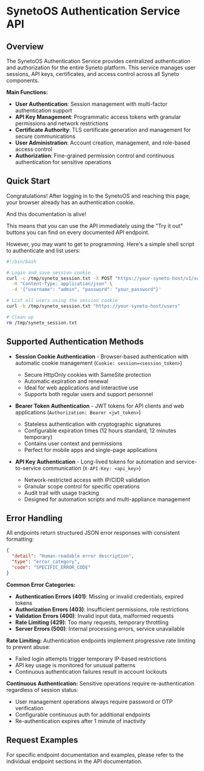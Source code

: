 # SynetoOS Authentication Service API

## Overview

The SynetoOS Authentication Service provides centralized authentication and authorization for the entire Syneto platform. This service manages user sessions, API keys, certificates, and access control across all Syneto components.

**Main Functions:**
- **User Authentication**: Session management with multi-factor authentication support
- **API Key Management**: Programmatic access tokens with granular permissions and network restrictions
- **Certificate Authority**: TLS certificate generation and management for secure communications
- **User Administration**: Account creation, management, and role-based access control
- **Authorization**: Fine-grained permission control and continuous authentication for sensitive operations

## Quick Start

Congratulations! After logging in to the SynetoOS and reaching this page, your browser already has an authentication cookie.

And this documentation is alive!

This means that you can use the API immediately using the "Try it out" buttons you can find on every documented API endpoint.

However, you may want to get to programming. Here's a simple shell script to authenticate and list users:

```bash
#!/bin/bash

# Login and save session cookie
curl -c /tmp/syneto_session.txt -X POST "https://your-syneto-host/v1/session" \
  -H "Content-Type: application/json" \
  -d '{"username": "admin", "password": "your_password"}'

# List all users using the session cookie
curl -b /tmp/syneto_session.txt "https://your-syneto-host/users"

# Clean up
rm /tmp/syneto_session.txt
```

## Supported Authentication Methods

* **Session Cookie Authentication** - Browser-based authentication with automatic cookie management (`Cookie: session=<session_token>`)
  - Secure HttpOnly cookies with SameSite protection
  - Automatic expiration and renewal
  - Ideal for web applications and interactive use
  - Supports both regular users and support personnel

* **Bearer Token Authentication** - JWT tokens for API clients and web applications (`Authorization: Bearer <jwt_token>`)
  - Stateless authentication with cryptographic signatures
  - Configurable expiration times (12 hours standard, 12 minutes temporary)
  - Contains user context and permissions
  - Perfect for mobile apps and single-page applications

* **API Key Authentication** - Long-lived tokens for automation and service-to-service communication (`X-API-Key: <api_key>`)
  - Network-restricted access with IP/CIDR validation
  - Granular scope control for specific operations
  - Audit trail with usage tracking
  - Designed for automation scripts and multi-appliance management

## Error Handling

All endpoints return structured JSON error responses with consistent formatting:

```json
{
  "detail": "Human-readable error description",
  "type": "error_category",
  "code": "SPECIFIC_ERROR_CODE"
}
```

**Common Error Categories:**
- **Authentication Errors (401)**: Missing or invalid credentials, expired tokens
- **Authorization Errors (403)**: Insufficient permissions, role restrictions
- **Validation Errors (400)**: Invalid input data, malformed requests
- **Rate Limiting (429)**: Too many requests, temporary throttling
- **Server Errors (500)**: Internal processing errors, service unavailable

**Rate Limiting:**
Authentication endpoints implement progressive rate limiting to prevent abuse:
- Failed login attempts trigger temporary IP-based restrictions
- API key usage is monitored for unusual patterns
- Continuous authentication failures result in account lockouts

**Continuous Authentication:**
Sensitive operations require re-authentication regardless of session status:
- User management operations always require password or OTP verification
- Configurable continuous auth for additional endpoints
- Re-authentication expires after 1 minute of inactivity

## Request Examples

For specific endpoint documentation and examples, please refer to the individual endpoint sections in the API documentation.
